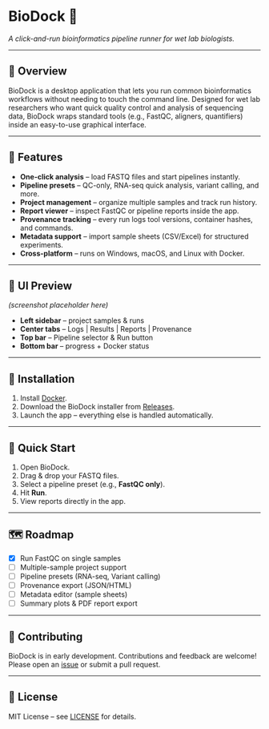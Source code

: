 # BioDock 🧬
*A click-and-run bioinformatics pipeline runner for wet lab biologists.*

---

## 🌟 Overview
BioDock is a desktop application that lets you run common bioinformatics workflows
without needing to touch the command line. Designed for wet lab researchers who
want quick quality control and analysis of sequencing data, BioDock wraps standard
tools (e.g., FastQC, aligners, quantifiers) inside an easy-to-use graphical interface.

---

## 🚀 Features
- **One-click analysis** – load FASTQ files and start pipelines instantly.
- **Pipeline presets** – QC-only, RNA-seq quick analysis, variant calling, and more.
- **Project management** – organize multiple samples and track run history.
- **Report viewer** – inspect FastQC or pipeline reports inside the app.
- **Provenance tracking** – every run logs tool versions, container hashes, and commands.
- **Metadata support** – import sample sheets (CSV/Excel) for structured experiments.
- **Cross-platform** – runs on Windows, macOS, and Linux with Docker.

---

## 📸 UI Preview
*(screenshot placeholder here)*

- **Left sidebar** – project samples & runs
- **Center tabs** – Logs | Results | Reports | Provenance
- **Top bar** – Pipeline selector & Run button
- **Bottom bar** – progress + Docker status

---

## 🔧 Installation
1. Install [Docker](https://www.docker.com/).
2. Download the BioDock installer from [Releases](link-to-your-releases).
3. Launch the app – everything else is handled automatically.

---

## 🧪 Quick Start
1. Open BioDock.
2. Drag & drop your FASTQ files.
3. Select a pipeline preset (e.g., **FastQC only**).
4. Hit **Run**.
5. View reports directly in the app.

---

## 🗺️ Roadmap
- [x] Run FastQC on single samples
- [ ] Multiple-sample project support
- [ ] Pipeline presets (RNA-seq, Variant calling)
- [ ] Provenance export (JSON/HTML)
- [ ] Metadata editor (sample sheets)
- [ ] Summary plots & PDF report export

---

## 🤝 Contributing
BioDock is in early development. Contributions and feedback are welcome!
Please open an [issue](link-to-issues) or submit a pull request.

---

## 📜 License
MIT License – see [LICENSE](LICENSE) for details.
